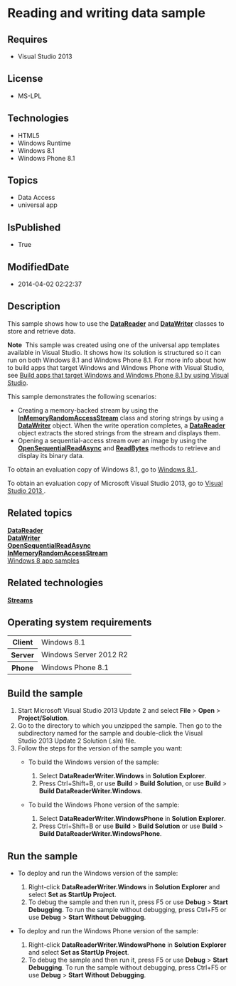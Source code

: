 # Reading and writing data sample
## Requires
* Visual Studio 2013
## License
* MS-LPL
## Technologies
* HTML5
* Windows Runtime
* Windows 8.1
* Windows Phone 8.1
## Topics
* Data Access
* universal app
## IsPublished
* True
## ModifiedDate
* 2014-04-02 02:22:37
## Description

<div id="mainSection">
<p>This sample shows how to use the <a href="http://msdn.microsoft.com/library/windows/apps/br208119">
<b>DataReader</b></a> and <a href="http://msdn.microsoft.com/library/windows/apps/br208154">
<b>DataWriter</b></a> classes to store and retrieve data. </p>
<p class="note"><b>Note</b>&nbsp;&nbsp;This sample was created using one of the universal app templates available in Visual Studio. It shows how its solution is structured so it can run on both Windows&nbsp;8.1 and Windows Phone 8.1. For more info about how to build apps
 that target Windows and Windows Phone with Visual Studio, see <a href="http://msdn.microsoft.com/library/windows/apps/dn609832">
Build apps that target Windows and Windows Phone 8.1 by using Visual Studio</a>.</p>
<p></p>
<p>This sample demonstrates the following scenarios:</p>
<ul>
<li>Creating a memory-backed stream by using the <a href="http://msdn.microsoft.com/library/windows/apps/br241720">
<b>InMemoryRandomAccessStream</b></a> class and storing strings by using a <a href="http://msdn.microsoft.com/library/windows/apps/br208154">
<b>DataWriter</b></a> object. When the write operation completes, a <a href="http://msdn.microsoft.com/library/windows/apps/br208119">
<b>DataReader</b></a> object extracts the stored strings from the stream and displays them.
</li><li>Opening a sequential-access stream over an image by using the <a href="http://msdn.microsoft.com/library/windows/apps/hh701853">
<b>OpenSequentialReadAsync</b></a> and <a href="http://msdn.microsoft.com/library/windows/apps/br208139">
<b>ReadBytes</b></a> methods to retrieve and display its binary data. </li></ul>
<p></p>
<p>To obtain an evaluation copy of Windows&nbsp;8.1, go to <a href="http://go.microsoft.com/fwlink/p/?linkid=301696">
Windows&nbsp;8.1 </a>. </p>
<p>To obtain an evaluation copy of Microsoft Visual Studio&nbsp;2013, go to <a href="http://go.microsoft.com/fwlink/p/?linkid=301697">
Visual Studio&nbsp;2013 </a>. </p>
<h2><a id="related_topics"></a>Related topics</h2>
<dl><dt><a href="http://msdn.microsoft.com/library/windows/apps/br208119"><b>DataReader</b></a>
</dt><dt><a href="http://msdn.microsoft.com/library/windows/apps/br208154"><b>DataWriter</b></a>
</dt><dt><a href="http://msdn.microsoft.com/library/windows/apps/hh701853"><b>OpenSequentialReadAsync</b></a>
</dt><dt><a href="http://msdn.microsoft.com/library/windows/apps/br241720"><b>InMemoryRandomAccessStream</b></a>
</dt><dt><a href="http://go.microsoft.com/fwlink/p/?LinkID=227694">Windows 8 app samples</a>
</dt></dl>
<h2>Related technologies</h2>
<a href="http://msdn.microsoft.com/library/windows/apps/br241791"><b>Streams</b></a>
<h2>Operating system requirements</h2>
<table>
<tbody>
<tr>
<th>Client</th>
<td><dt>Windows&nbsp;8.1 </dt></td>
</tr>
<tr>
<th>Server</th>
<td><dt>Windows Server&nbsp;2012&nbsp;R2 </dt></td>
</tr>
<tr>
<th>Phone</th>
<td><dt>Windows Phone 8.1 </dt></td>
</tr>
</tbody>
</table>
<h2>Build the sample</h2>
<p></p>
<ol>
<li>Start Microsoft Visual Studio&nbsp;2013 Update&nbsp;2 and select <b>File</b> &gt; <b>Open</b> &gt;
<b>Project/Solution</b>. </li><li>Go to the directory to which you unzipped the sample. Then go to the subdirectory named for the sample and double-click the Visual Studio&nbsp;2013 Update&nbsp;2 Solution (.sln) file.
</li><li>Follow the steps for the version of the sample you want:
<ul>
<li>
<p>To build the Windows version of the sample:</p>
<ol>
<li>Select <b>DataReaderWriter.Windows</b> in <b>Solution Explorer</b>. </li><li>Press Ctrl&#43;Shift&#43;B, or use <b>Build</b> &gt; <b>Build Solution</b>, or use <b>
Build</b> &gt; <b>Build DataReaderWriter.Windows</b>. </li></ol>
</li><li>
<p>To build the Windows Phone version of the sample:</p>
<ol>
<li>Select <b>DataReaderWriter.WindowsPhone</b> in <b>Solution Explorer</b>. </li><li>Press Ctrl&#43;Shift&#43;B or use <b>Build</b> &gt; <b>Build Solution</b> or use <b>Build</b> &gt;
<b>Build DataReaderWriter.WindowsPhone</b>. </li></ol>
</li></ul>
</li></ol>
<p></p>
<h2>Run the sample</h2>
<ul>
<li>
<p>To deploy and run the Windows version of the sample:</p>
<ol>
<li>Right-click <b>DataReaderWriter.Windows</b> in <b>Solution Explorer</b> and select
<b>Set as StartUp Project</b>. </li><li>To debug the sample and then run it, press F5 or use <b>Debug</b> &gt; <b>Start Debugging</b>. To run the sample without debugging, press Ctrl&#43;F5 or use
<b>Debug</b> &gt; <b>Start Without Debugging</b>. </li></ol>
</li><li>
<p>To deploy and run the Windows Phone version of the sample:</p>
<ol>
<li>Right-click <b>DataReaderWriter.WindowsPhone</b> in <b>Solution Explorer</b> and select
<b>Set as StartUp Project</b>. </li><li>To debug the sample and then run it, press F5 or use <b>Debug</b> &gt; <b>Start Debugging</b>. To run the sample without debugging, press Ctrl&#43;F5 or use
<b>Debug</b> &gt; <b>Start Without Debugging</b>. </li></ol>
</li></ul>
</div>

